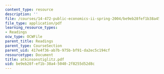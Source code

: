 ```yaml
---
content_type: resource
description: ''
file: /courses/14-472-public-economics-ii-spring-2004/be9eb28fef1b38a450402f8255d52d8c_atkinsonstiglitz.pdf
file_type: application/pdf
learning_resource_types:
- Readings
ocw_type: OCWFile
parent_title: Readings
parent_type: CourseSection
parent_uid: 417e4f36-ab7b-975b-bf91-da2ec5c194cf
resourcetype: Document
title: atkinsonstiglitz.pdf
uid: be9eb28f-ef1b-38a4-5040-2f8255d52d8c
---
```

